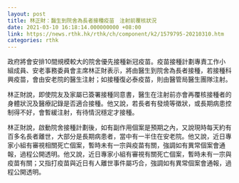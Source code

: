 ```yaml
---
layout: post
title: 林正財：醫生到院舍為長者接種疫苗　注射前覆核狀況
date: 2021-03-10 16:18:14.000000000 +08:00
link: https://news.rthk.hk/rthk/ch/component/k2/1579795-20210310.htm
categories: rthk
---
```


政府將會安排10間規模較大的院舍優先接種新冠疫苗。疫苗接種計劃專責工作小組成員、安老事務委員會主席林正財表示，將由醫生到院舍為長者接種，若接種科興疫苗，會由安老院的醫生注射；如接種復必泰疫苗，則由醫管局醫生團隊注射。

林正財說，即使院友及家屬已簽署接種同意書，醫生在注射前亦會再覆核接種者的身體狀況及醫療記錄是否適合接種。他又說，若長者有發燒等徵狀，或長期病患控制得不好，會暫緩注射，有待情況穩定才接種。

林正財說，啟動院舍接種計劃後，如有副作用個案是預期之內，又說現時每天約有百多名長者離世，大部分是長期病患者，當中有一半住在安老院。他又說，近日專家小組有審視相關死亡個案，暫時未有一宗與疫苗有關，強調如有異常個案會通報，過程公開透明。他又說，近日專家小組有審視有關死亡個案，暫時未有一宗與疫苗有關；又指打疫苗與近日有人離世事件屬巧合，強調如有異常個案會通報，過程公開透明。
